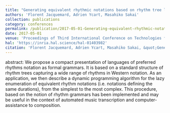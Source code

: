 ```yaml
---
title: "Generating equivalent rhythmic notations based on rhythm tree languages"
authors: 'Florent Jacquemard, Adrien Ycart, Masahiko Sakai'
collection: publications
category: conferences
permalink: /publication/2017-05-01-Generating-equivalent-rhythmic-notations-based-on-rhythm-tree-languages
date: 2017-05-01
venue: 'Proceedings of Third International Conference on Technologies for Music Notation and Representation (TENOR)'
hal: 'https://inria.hal.science/hal-01403982'
citation: 'Florent Jacquemard, Adrien Ycart, Masahiko Sakai, &quot;Generating equivalent rhythmic notations based on rhythm tree languages&quot; In the proceedings of Third International Conference on Technologies for Music Notation and Representation (TENOR), 2017.'
---
```


abstract:
We propose a compact presentation of languages of preferred rhythms notation as formal grammars. It is based on a standard structure of rhythm trees capturing a wide range of rhythms in Western notation. 
As an application, we then describe a dynamic programming algorithm for the lazy enumeration of equivalent rhythm notations (i.e. notations defining the same durations), from the simplest to the most complex. This procedure, based on the notion of rhythm grammars has been implemented and may be useful in the context of automated music transcription and computer-assistance to composition.